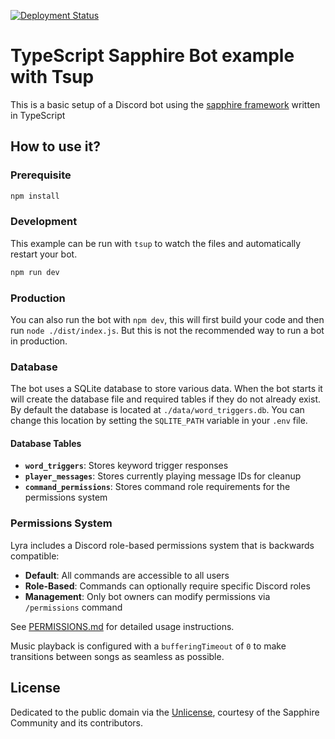 [![Deployment Status](https://github.com/masonbesmer/lyra-sapphire/actions/workflows/deployment.yml/badge.svg?branch=main)](https://github.com/masonbesmer/lyra-sapphire/actions/workflows/deployment.yml)

# TypeScript Sapphire Bot example with Tsup

This is a basic setup of a Discord bot using the [sapphire framework][sapphire] written in TypeScript

## How to use it?

### Prerequisite

```sh
npm install
```

### Development

This example can be run with `tsup` to watch the files and automatically restart your bot.

```sh
npm run dev
```

### Production

You can also run the bot with `npm dev`, this will first build your code and then run `node ./dist/index.js`. But this is not the recommended way to run a bot in production.

### Database

The bot uses a SQLite database to store various data. When the bot starts it
will create the database file and required tables if they do not already exist.
By default the database is located at `./data/word_triggers.db`. You can change
this location by setting the `SQLITE_PATH` variable in your `.env` file.

#### Database Tables

- **`word_triggers`**: Stores keyword trigger responses
- **`player_messages`**: Stores currently playing message IDs for cleanup
- **`command_permissions`**: Stores command role requirements for the permissions system

### Permissions System

Lyra includes a Discord role-based permissions system that is backwards compatible:

- **Default**: All commands are accessible to all users
- **Role-Based**: Commands can optionally require specific Discord roles
- **Management**: Only bot owners can modify permissions via `/permissions` command

See [PERMISSIONS.md](PERMISSIONS.md) for detailed usage instructions.

Music playback is configured with a `bufferingTimeout` of `0` to make
transitions between songs as seamless as possible.

## License

Dedicated to the public domain via the [Unlicense], courtesy of the Sapphire Community and its contributors.

[sapphire]: https://github.com/sapphiredev/framework
[unlicense]: https://github.com/sapphiredev/examples/blob/main/LICENSE.md
